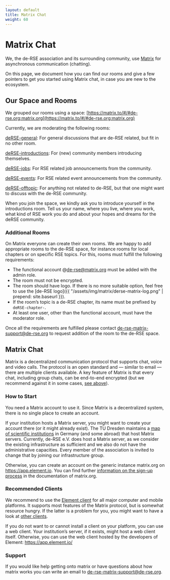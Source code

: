 ```yaml
---
layout: default
title: Matrix Chat
weight: 60
---
```


# Matrix Chat

We, the de-RSE association and its surrounding community, use [Matrix](https://matrix.org) for asynchronous communication (chatting).

On this page, we document how you can find our rooms and give a few pointers to get you started using Matrix chat, in case you are new to the ecosystem.

## Our Space and Rooms

We grouped our rooms using a space: [https://matrix.to/#/#de-rse.org:matrix.org](https://matrix.to/#/#de-rse.org:matrix.org)

Currently, we are moderating the following rooms:

[deRSE-general](https://matrix.to/#/#de-rse.org-general:matrix.org): For general discussions that are de-RSE related, but fit in no other room.

[deRSE-introductions](https://matrix.to/#/#de-rse.org-introductions:matrix.org): For (new) community members introducing themselves.

[deRSE-jobs](https://matrix.to/#/#de-rse.org-jobs:matrix.org): For RSE related job announcements from the community.

[deRSE-events](https://matrix.to/#/#de-rse.org-events:matrix.org): For RSE related event announcements from the community.

[deRSE-offtopic](https://matrix.to/#/#de-rse.org-offtopic:matrix.org): For anything not related to de-RSE, but that one might want to discuss with the de-RSE community.

When you join the space, we kindly ask you to introduce yourself in the introductions room.
Tell us your name, where you live, where you work, what kind of RSE work you do and about your hopes and dreams for the deRSE community.

### Additional Rooms

On Matrix everyone can create their own rooms.
We are happy to add appropriate rooms to the de-RSE space, for instance rooms for local chapters or on specific RSE topics.
For this, rooms must fulfill the following requirements:

- The functional account @de-rse@matrix.org must be added with the admin role.
- The room must not be encrypted.
- The room should have logo.
  If there is no more suitable option, feel free to use the [de-RSE logo]({{ "/assets/img/matrix/derse-matrix-log.png" | prepend: site.baseurl }}).
- If the room’s topic is a de-RSE chapter, its name must be prefixed by `deRSE-chapter-`.
- At least one user, other than the functional account, must have the moderator role.

Once all the requirements are fulfilled please contact [de-rse-matrix-support@de-rse.org](mailto:de-rse-matrix-support@de-rse.org) to request addition of the room to the de-RSE space.

## Matrix Chat

Matrix is a decentralized communication protocol that supports chat, voice and video calls.
The protocol is an open standard and — similar to email — there are multiple clients available.
A key feature of Matrix is that every chat, including group chats, can be end-to-end encrypted (but we recommend against it in some cases, [see above](#additional-rooms)).

### How to Start

You need a Matrix account to use it.
Since Matrix is a decentralized system, there is no single place to create an account.

If your institution hosts a Matrix server, you might want to create your account there (or it might already exist).
The TU Dresden maintains a [map of scientific institutions](https://doc.matrix.tu-dresden.de/images/federation_map.svg) in Germany (and some abroad) that host Matrix servers.
Currently, de-RSE e.V. does host a Matrix server, as we consider the existing infrastructure as sufficient and we also do not have the administrative capacities.
Every member of the association is invited to change that by joining our infrastructure group.

Otherwise, you can create an account on the generic instance matrix.org on <https://app.element.io>.
You can find further [information on the sign-up process](https://matrix.org/docs/chat_basics/matrix-for-im/) in the documentation of matrix.org.

### Recommended Clients

We recommend to use the [Element client](https://element.io/download) for all major computer and mobile platforms.
It supports most features of the Matrix protocol, but is somewhat resource hungry.
If the latter is a problem for you, you might want to have a look at [other clients](https://matrix.org/ecosystem/clients/).

If you do not want to or cannot install a client on your platform, you can use a web client.
Your institution’s server, if it exists, might host a web client itself.
Otherwise, you can use the web client hosted by the developers of Element: <https://app.element.io/>

### Support

If you would like help getting onto matrix or have questions about how matrix works you can write an email to [de-rse-matrix-support@de-rse.org](mailto:de-rse-matrix-support@de-rse.org).
